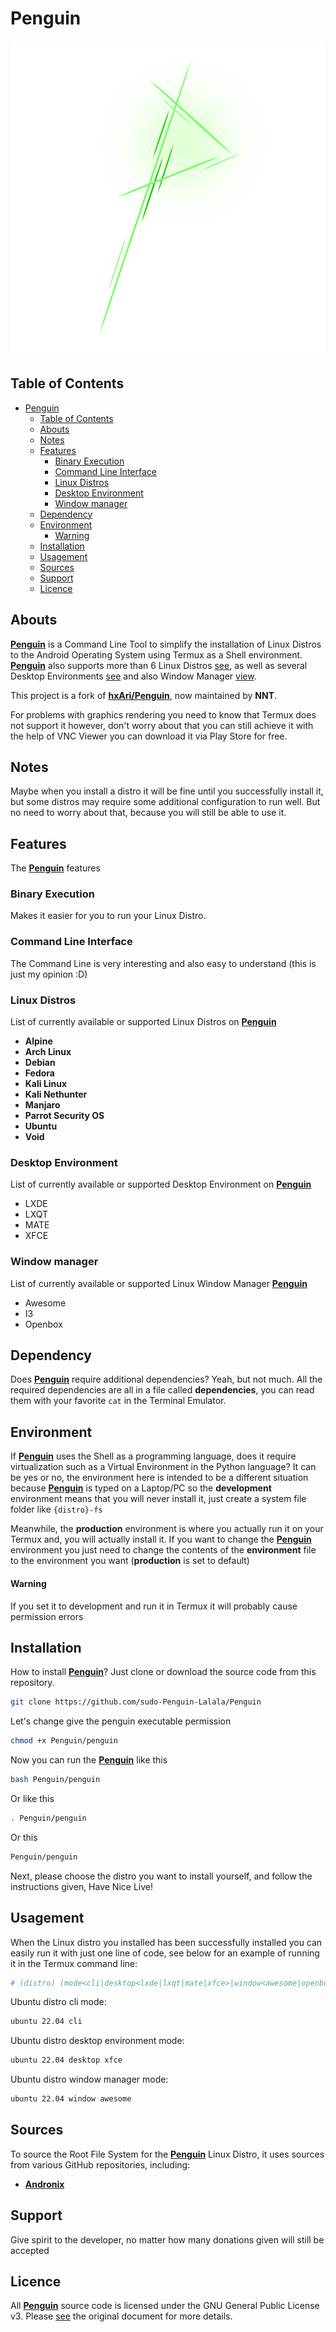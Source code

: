 # Penguin

![Penguin · Logo](https://raw.githubusercontent.com/hxAri/hxAri/main/public/images/1701208743;6cxkEyg82i.png)

## Table of Contents
- [Penguin](#penguin)
  - [Table of Contents](#table-of-contents)
  - [Abouts](#abouts)
  - [Notes](#notes)
  - [Features](#features)
    - [Binary Execution](#binary-execution)
    - [Command Line Interface](#command-line-interface)
    - [Linux Distros](#linux-distros)
    - [Desktop Environment](#desktop-environment)
    - [Window manager](#window-manager)
  - [Dependency](#dependency)
  - [Environment](#environment)
      - [Warning](#warning)
  - [Installation](#installation)
  - [Usagement](#usagement)
  - [Sources](#sources)
  - [Support](#support)
  - [Licence](#licence)

## Abouts
**[Penguin](https://github.com/sudo-Penguin-Lalala/Penguin)** is a Command Line Tool to simplify the installation of Linux Distros to the Android Operating System using Termux as a Shell environment. **[Penguin](https://github.com/sudo-Penguin-Lalala/Penguin)** also supports more than 6 Linux Distros [see](#linux-distros), as well as several Desktop Environments [see](#desktop-environment) and also Window Manager [view](#window-manager).

This project is a fork of **[hxAri/Penguin](https://github.com/hxAri/Penguin)**, now maintained by **NNT**.

For problems with graphics rendering you need to know that Termux does not support it however, don't worry about that you can still achieve it with the help of VNC Viewer you can download it via Play Store for free.

## Notes
Maybe when you install a distro it will be fine until you successfully install it, but some distros may require some additional configuration to run well. But no need to worry about that, because you will still be able to use it.

## Features
The **[Penguin](https://github.com/sudo-Penguin-Lalala/Penguin)** features

### Binary Execution
Makes it easier for you to run your Linux Distro.

### Command Line Interface
The Command Line is very interesting and also easy to understand (this is just my opinion :D)

### Linux Distros
List of currently available or supported Linux Distros on **[Penguin](https://github.com/sudo-Penguin-Lalala/Penguin)**
* **Alpine**
* **Arch Linux**
* **Debian**
* **Fedora**
* **Kali Linux**
* **Kali Nethunter**
* **Manjaro**
* **Parrot Security OS**
* **Ubuntu**
* **Void**

### Desktop Environment
List of currently available or supported Desktop Environment on **[Penguin](https://github.com/sudo-Penguin-Lalala/Penguin)**
* LXDE
* LXQT
* MATE
* XFCE

### Window manager
List of currently available or supported Linux Window Manager **[Penguin](https://github.com/sudo-Penguin-Lalala/Penguin)**
* Awesome
* I3
* Openbox

## Dependency
Does **[Penguin](https://github.com/sudo-Penguin-Lalala/Penguin)** require additional dependencies? Yeah, but not much. All the required dependencies are all in a file called **dependencies**, you can read them with your favorite `cat` in the Terminal Emulator.

## Environment
If **[Penguin](https://github.com/sudo-Penguin-Lalala/Penguin)** uses the Shell as a programming language, does it require virtualization such as a Virtual Environment in the Python language? It can be yes or no, the environment here is intended to be a different situation because **[Penguin](https://github.com/sudo-Penguin-Lalala/Penguin)** is typed on a Laptop/PC so the **development** environment means that you will never install it, just create a system file folder like `{distro}-fs`

Meanwhile, the **production** environment is where you actually run it on your Termux and, you will actually install it. If you want to change the **[Penguin](https://github.com/sudo-Penguin-Lalala/Penguin)** environment you just need to change the contents of the **environment** file to the environment you want (**production** is set to default)

#### Warning
If you set it to development and run it in Termux it will probably cause permission errors

## Installation
How to install **[Penguin](https://github.com/sudo-Penguin-Lalala/Penguin)**? Just clone or download the source code from this repository.
```sh
git clone https://github.com/sudo-Penguin-Lalala/Penguin
```
Let's change give the penguin executable permission
```sh
chmod +x Penguin/penguin
```
Now you can run the **[Penguin](https://github.com/sudo-Penguin-Lalala/Penguin)** like this
```sh
bash Penguin/penguin
```
Or like this
```sh
. Penguin/penguin
```
Or this
```sh
Penguin/penguin
```
Next, please choose the distro you want to install yourself, and follow the instructions given, Have Nice Live!

## Usagement
When the Linux distro you installed has been successfully installed you can easily run it with just one line of code, see below for an example of running it in the Termux command line:
```sh
# (distro) (mode<cli|desktop<lxde|lxqt|mate|xfce>|window<awesome|openbox|i3>>)
```
Ubuntu distro cli mode:
```sh
ubuntu 22.04 cli
```
Ubuntu distro desktop environment mode:
```sh
ubuntu 22.04 desktop xfce
```
Ubuntu distro window manager mode:
```sh
ubuntu 22.04 window awesome
```

## Sources
To source the Root File System for the **[Penguin](https://github.com/sudo-Penguin-Lalala/Penguin)** Linux Distro, it uses sources from various GitHub repositories, including:
* **[Andronix](https://github.com/AndronixApp/AndronixOrigin)**

## Support
Give spirit to the developer, no matter how many donations given will still be accepted

## Licence
All **[Penguin](https://github.com/sudo-Penguin-Lalala/Penguin)** source code is licensed under the GNU General Public License v3. Please [see](https://www.gnu.org/licenses) the original document for more details.


